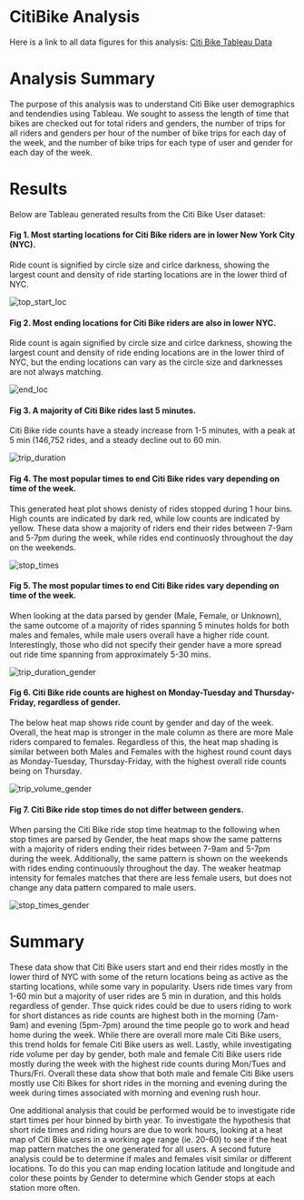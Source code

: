 # CitiBike Analysis

Here is a link to all data figures for this analysis:
[Citi Bike Tableau Data](https://public.tableau.com/app/profile/michael.marone/viz/CitiBike_Challenge_16647958945100/Story1?publish=yes)

# Analysis Summary

The purpose of this analysis was to understand Citi Bike user demographics and tendendies using Tableau. We sought to assess the length of time that bikes are checked out for total riders and genders, the number of trips for all riders and genders per hour of the number of bike trips for each day of the week, and the number of bike trips for each type of user and gender for each day of the week.

# Results

Below are Tableau generated results from the Citi Bike User dataset:

#### Fig 1. Most starting locations for Citi Bike riders are in lower New York City (NYC).

Ride count is signified by circle size and cirlce darkness, showing the largest count and density of ride starting locations are in the lower third of NYC.

![top_start_loc](https://user-images.githubusercontent.com/108199140/194126176-7e6fe2d0-cf4b-49ec-b4dc-8ec156374ed7.PNG)

#### Fig 2. Most ending locations for Citi Bike riders are also in lower NYC.

Ride count is again signified by circle size and cirlce darkness, showing the largest count and density of ride ending locations are in the lower third of NYC, but 
the ending locations can vary as the circle size and darknesses are not always matching.

![end_loc](https://user-images.githubusercontent.com/108199140/194183185-dce4c087-c2d9-4821-9489-2f6dae633519.PNG)

#### Fig 3. A majority of Citi Bike rides last 5 minutes.

Citi Bike ride counts have a steady increase from 1-5 minutes, with a peak at 5 min (146,752 rides, and a steady decline out to 60 min.

![trip_duration](https://user-images.githubusercontent.com/108199140/194128093-48abb345-90f8-4ed5-a49a-99b348efd3cc.PNG)

#### Fig 4. The most popular times to end Citi Bike rides vary depending on time of the week.

This generated heat plot shows denisty of rides stopped during 1 hour bins. High counts are indicated by dark red, while low counts are indicated by yellow. These data show a majority of riders end their rides between 7-9am and 5-7pm during the week, while rides end continuosly throughout the day on the weekends.

![stop_times](https://user-images.githubusercontent.com/108199140/194130331-8786ead3-4340-435b-aa54-cd536b30b26d.PNG)

#### Fig 5. The most popular times to end Citi Bike rides vary depending on time of the week.

When looking at the data parsed by gender (Male, Female, or Unknown), the same outcome of a majority of rides spanning 5 minutes holds for both males and females, while male users overall have a higher ride count. Interestingly, those who did not specify their gender have a more spread out ride time spanning from approximately 5-30 mins.

![trip_duration_gender](https://user-images.githubusercontent.com/108199140/194132056-4914e82d-493e-421e-a88f-1b9aa423707a.PNG)

#### Fig 6. Citi Bike ride counts are highest on Monday-Tuesday and Thursday-Friday, regardless of gender.

The below heat map shows ride count by gender and day of the week. Overall, the heat map is stronger in the male column as there are more Male riders compared to females. Regardless of this, the heat map shading is similar between both Males and Females with the highest round count days as Monday-Tuesday, Thursday-Friday, with the highest overall ride counts being on Thursday.

![trip_volume_gender](https://user-images.githubusercontent.com/108199140/194147206-ed3c548c-fdcf-4df5-aee6-9617ae269cb9.PNG)

#### Fig 7. Citi Bike ride stop times do not differ between genders.

When parsing the Citi Bike ride stop time heatmap to the following when stop times are parsed by Gender, the heat maps show the same patterns with a majority of riders ending their rides between 7-9am and 5-7pm during the week. Additionally, the same pattern is shown on the weekends with rides ending continuously throughout the day. The weaker heatmap intensity for females matches that there are less female users, but does not change any data pattern compared to male users.

![stop_times_gender](https://user-images.githubusercontent.com/108199140/194147943-e7755591-f742-4a7e-9b85-f8bfc70046ce.PNG)

# Summary

These data show that Citi Bike users start and end their rides mostly in the lower third of NYC with some of the return locations being as active as the starting locations, while some vary in popularity. Users ride times vary from 1-60 min but a majority of user rides are 5 min in duration, and this holds regardless of gender. Thse quick rides could be due to users riding to work for short distances as ride counts are highest both in the morning (7am-9am) and evening (5pm-7pm) around the time people go to work and head home during the week. While there are overall more male Citi Bike users, this trend holds for female Citi Bike users as well. Lastly, while investigating ride volume per day by gender, both male and female Citi Bike users ride mostly during the week with the highest ride counts during Mon/Tues and Thurs/Fri. Overall these data show that both male and female Citi Bike users mostly use Citi Bikes for short rides in the morning and evening during the week during times associated with morning and evening rush hour. 
 
One additional analysis that could be performed would be to investigate ride start times per hour binned by birth year. To investigate the hypothesis that short ride times and riding hours are due to work hours, looking at a heat map of Citi Bike users in a working age range (ie. 20-60) to see if the heat map pattern matches the one generated for all users. A second future analysis could be to determine if males and females visit similar or different locations. To do this you can map ending location latitude and longitude and color these points by Gender to determine which Gender stops at each station more often.
  
  
